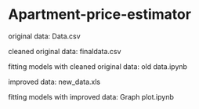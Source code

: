 # Apartment-price-estimator
original data: Data.csv

cleaned original data: finaldata.csv

fitting models with cleaned original data: old data.ipynb

improved data: new_data.xls

fitting models with improved data: Graph plot.ipynb
